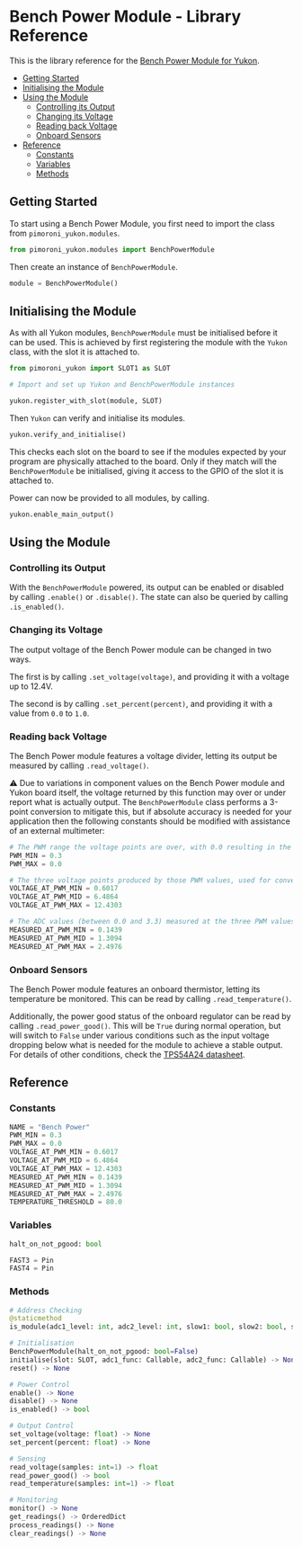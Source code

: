 # Bench Power Module - Library Reference <!-- omit in toc -->

This is the library reference for the [Bench Power Module for Yukon](https://pimoroni.com/yukon).

- [Getting Started](#getting-started)
- [Initialising the Module](#initialising-the-module)
- [Using the Module](#using-the-module)
  - [Controlling its Output](#controlling-its-output)
  - [Changing its Voltage](#changing-its-voltage)
  - [Reading back Voltage](#reading-back-voltage)
  - [Onboard Sensors](#onboard-sensors)
- [Reference](#reference)
  - [Constants](#constants)
  - [Variables](#variables)
  - [Methods](#methods)


## Getting Started

To start using a Bench Power Module, you first need to import the class from `pimoroni_yukon.modules`.

```python
from pimoroni_yukon.modules import BenchPowerModule
```

Then create an instance of `BenchPowerModule`.

```python
module = BenchPowerModule()
```


## Initialising the Module

As with all Yukon modules, `BenchPowerModule` must be initialised before it can be used. This is achieved by first registering the module with the `Yukon` class, with the slot it is attached to.

```python
from pimoroni_yukon import SLOT1 as SLOT

# Import and set up Yukon and BenchPowerModule instances

yukon.register_with_slot(module, SLOT)
```

Then `Yukon` can verify and initialise its modules.

```python
yukon.verify_and_initialise()
```

This checks each slot on the board to see if the modules expected by your program are physically attached to the board. Only if they match will the `BenchPowerModule` be initialised, giving it access to the GPIO of the slot it is attached to.

Power can now be provided to all modules, by calling.

```python
yukon.enable_main_output()
```


## Using the Module

### Controlling its Output

With the `BenchPowerModule` powered, its output can be enabled or disabled by calling `.enable()` or `.disable()`. The state can also be queried by calling `.is_enabled()`.


### Changing its Voltage

The output voltage of the Bench Power module can be changed in two ways.

The first is by calling `.set_voltage(voltage)`, and providing it with a voltage up to 12.4V.

The second is by calling `.set_percent(percent)`, and providing it with a value from `0.0` to `1.0`.


### Reading back Voltage

The Bench Power module features a voltage divider, letting its output be measured by calling `.read_voltage()`.

:warning: Due to variations in component values on the Bench Power module and Yukon board itself, the voltage returned by this function may over or under report what is actually output. The `BenchPowerModule` class performs a 3-point conversion to mitigate this, but if absolute accuracy is needed for your application then the following constants should be modified with assistance of an external multimeter:

```python
# The PWM range the voltage points are over, with 0.0 resulting in the maximum voltage
PWM_MIN = 0.3
PWM_MAX = 0.0

# The three voltage points produced by those PWM values, used for conversion
VOLTAGE_AT_PWM_MIN = 0.6017
VOLTAGE_AT_PWM_MID = 6.4864
VOLTAGE_AT_PWM_MAX = 12.4303

# The ADC values (between 0.0 and 3.3) measured at the three PWM values
MEASURED_AT_PWM_MIN = 0.1439
MEASURED_AT_PWM_MID = 1.3094
MEASURED_AT_PWM_MAX = 2.4976
```


### Onboard Sensors

The Bench Power module features an onboard thermistor, letting its temperature be monitored. This can be read by calling `.read_temperature()`.

Additionally, the power good status of the onboard regulator can be read by calling `.read_power_good()`. This will be `True` during normal operation, but will switch to `False` under various conditions such as the input voltage dropping below what is needed for the module to achieve a stable output. For details of other conditions, check the [TPS54A24 datasheet](https://www.ti.com/lit/ds/symlink/tps54a24.pdf).


## Reference

### Constants

```python
NAME = "Bench Power"
PWM_MIN = 0.3
PWM_MAX = 0.0
VOLTAGE_AT_PWM_MIN = 0.6017
VOLTAGE_AT_PWM_MID = 6.4864
VOLTAGE_AT_PWM_MAX = 12.4303
MEASURED_AT_PWM_MIN = 0.1439
MEASURED_AT_PWM_MID = 1.3094
MEASURED_AT_PWM_MAX = 2.4976
TEMPERATURE_THRESHOLD = 80.0
```


### Variables

```python
halt_on_not_pgood: bool

FAST3 = Pin
FAST4 = Pin
```


### Methods

```python
# Address Checking
@staticmethod
is_module(adc1_level: int, adc2_level: int, slow1: bool, slow2: bool, slow3: bool) -> bool

# Initialisation
BenchPowerModule(halt_on_not_pgood: bool=False)
initialise(slot: SLOT, adc1_func: Callable, adc2_func: Callable) -> None
reset() -> None

# Power Control
enable() -> None
disable() -> None
is_enabled() -> bool

# Output Control
set_voltage(voltage: float) -> None
set_percent(percent: float) -> None

# Sensing
read_voltage(samples: int=1) -> float
read_power_good() -> bool
read_temperature(samples: int=1) -> float

# Monitoring
monitor() -> None
get_readings() -> OrderedDict
process_readings() -> None
clear_readings() -> None
```
